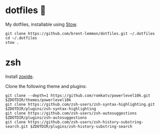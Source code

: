 # dotfiles :open_file_folder:
My dotfiles, installable using [Stow](http://www.gnu.org/software/stow/ "GNU Stow").
```
git clone https://github.com/brent-lemmon/dotfiles.git ~/.dotfiles
cd ~/.dotfiles
stow .
```

# zsh
Install [zoxide](https://github.com/ajeetdsouza/zoxide?tab=readme-ov-file#installation).

Clone the following theme and plugins:
```
git clone --depth=1 https://github.com/romkatv/powerlevel10k.git $ZDOTDIR/themes/powerlevel10k
git clone https://github.com/zsh-users/zsh-syntax-highlighting.git $ZDOTDIR/plugins/zsh-syntax-highlighting
git clone https://github.com/zsh-users/zsh-autosuggestions $ZDOTDIR/plugins/zsh-autosuggestions
git clone https://github.com/zsh-users/zsh-history-substring-search.git $ZDOTDIR/plugins/zsh-history-substring-search
```